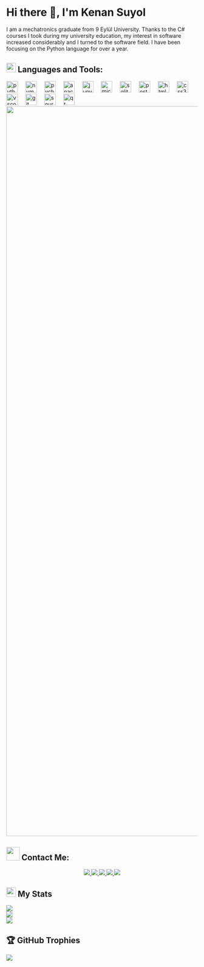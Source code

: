# Hi there 👋, I'm Kenan Suyol


I am a mechatronics graduate from 9 Eylül University. Thanks to the C# courses I took during my university education, my interest in software increased considerably and I turned to the software field. I have been focusing on the Python language for over a year.


## <img src="https://media2.giphy.com/media/QssGEmpkyEOhBCb7e1/giphy.gif?cid=ecf05e47a0n3gi1bfqntqmob8g9aid1oyj2wr3ds3mg700bl&rid=giphy.gif" width ="25"><b> Languages and Tools:</b>
<div align="left">
  <img src="https://cdn.jsdelivr.net/gh/devicons/devicon/icons/python/python-original.svg" height="30" alt="python logo"  />
  <img width="12" />
  <img src="https://cdn.jsdelivr.net/gh/devicons/devicon/icons/numpy/numpy-original.svg" height="30" alt="numpy logo"  />
  <img width="12" />
  <img src="https://cdn.jsdelivr.net/gh/devicons/devicon/icons/pycharm/pycharm-original.svg" height="30" alt="pycharm logo"  />
  <img width="12" />
  <img src="https://cdn.jsdelivr.net/gh/devicons/devicon/icons/anaconda/anaconda-original.svg" height="30" alt="anaconda logo"  />
  <img width="12" />
  <img src="https://cdn.jsdelivr.net/gh/devicons/devicon/icons/jupyter/jupyter-original.svg" height="30" alt="jupyter logo"  />
  <img width="12" />
  <img src="https://cdn.jsdelivr.net/gh/devicons/devicon/icons/microsoftsqlserver/microsoftsqlserver-plain.svg" height="30" alt="microsoftsqlserver logo"  />
  <img width="12" />
  <img src="https://cdn.jsdelivr.net/gh/devicons/devicon/icons/sqlite/sqlite-original.svg" height="30" alt="sqlite logo"  />
  <img width="12" />
  <img src="https://cdn.jsdelivr.net/gh/devicons/devicon/icons/postgresql/postgresql-original.svg" height="30" alt="postgresql logo"  />
  <img width="12" />
  <img src="https://cdn.jsdelivr.net/gh/devicons/devicon/icons/html5/html5-original.svg" height="30" alt="html5 logo"  />
  <img width="12" />
  <img src="https://cdn.jsdelivr.net/gh/devicons/devicon/icons/css3/css3-original.svg" height="30" alt="css3 logo"  />
  <img width="12" />
  <img src="https://cdn.jsdelivr.net/gh/devicons/devicon/icons/vscode/vscode-original.svg" height="30" alt="vscode logo"  />
  <img width="12" />
  <img src="https://cdn.jsdelivr.net/gh/devicons/devicon/icons/git/git-original.svg" height="30" alt="git logo"  />
  <img width="12" />
  <img src="https://cdn.jsdelivr.net/gh/devicons/devicon/icons/sourcetree/sourcetree-original.svg" height="30" alt="sourcetree logo"  />
  <img width="12" />
  <img src="https://cdn.jsdelivr.net/gh/devicons/devicon/icons/qt/qt-original.svg" height="30" alt="qt logo"  />
</div>

<img src="https://www.animatedimages.org/data/media/562/animated-line-image-0184.gif" width="1920" />

## <img src="https://img.icons8.com/?size=100&id=0lg0kb05hrOz&format=png&color=000000" width="35"> <b>Contact Me:</b>

 <div align="center"> 
  <a href="https://www.linkedin.com/in/kenan-suyol/" target="_blank">
    <img src="https://img.shields.io/badge/-LinkedIn-%23333?style=for-the-badge&logo=linkedin&logoColor=blue" target="_blank">
  </a>
  <a href = "mailto:kenan.suyol@gmail.com">
    <img src="https://img.shields.io/badge/-Gmail-%23333?style=for-the-badge&logo=gmail&logoColor=reed" target="_blank">
  </a>
  <a href="https://www.kaggle.com/in/kenansuyol/" target="_blank">
    <img src="https://img.shields.io/badge/-Kaggle-%23333?style=for-the-badge&logo=kaggle&logoColor=blue" target="_blank">
  </a>
  <a href="https://twitter.com/kenan_suyol" target="_blank">
   <img src="https://img.shields.io/badge/twitter-%23333?style=for-the-badge&logo=twitter&logoColor=blue" target="_blank"/>
  </a>
  <a href="https://www.instagram.com/kenansuyol/?hl=tr" target="_blank">
   <img src="https://img.shields.io/badge/instagram-%23333?&style=for-the-badge&logo=instagram&logoColor=#E1306C "/>
  </a>
</div>


## <img src="https://media.giphy.com/media/iY8CRBdQXODJSCERIr/giphy.gif" width="25"> <b>My Stats</b>
![](https://github-readme-stats.vercel.app/api?username=suyolkenan&theme=react&hide_border=false&include_all_commits=false&count_private=false)<br/>
![](https://github-readme-streak-stats.herokuapp.com/?user=suyolkenan&theme=react&hide_border=false)<br/>
![](https://github-readme-stats.vercel.app/api/top-langs/?username=suyolkenan&theme=react&hide_border=false&include_all_commits=false&count_private=false&layout=compact)

## 🏆 GitHub Trophies
![](https://github-profile-trophy.vercel.app/?username=suyolkenan&theme=radical&no-frame=false&no-bg=true&margin-w=4)

<!-- Proudly created with GPRM ( https://gprm.itsvg.in ) -->
